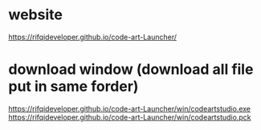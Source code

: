 # website
  https://rifqideveloper.github.io/code-art-Launcher/
# download window (download all file put in same forder)
  https://rifqideveloper.github.io/code-art-Launcher/win/codeartstudio.exe
  https://rifqideveloper.github.io/code-art-Launcher/win/codeartstudio.pck
